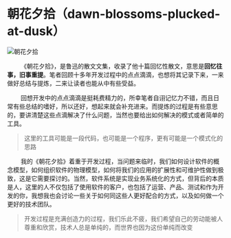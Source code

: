 # 朝花夕拾（dawn-blossoms-plucked-at-dusk）

![朝花夕拾](https://weipeng2k.github.io/dawn-blossoms-plucked-at-dusk/resources/readme.jpg)

&nbsp;&nbsp;&nbsp;&nbsp;&nbsp;&nbsp;&nbsp;&nbsp;《朝花夕拾》，是鲁迅的散文文集，收录了他十篇回忆性散文，意思是**回忆往事，旧事重提**。笔者回顾十多年开发过程中的点点滴滴，也想将其记录下来，一来做好总结与提炼，二来让读者也能从中有些受益。

&nbsp;&nbsp;&nbsp;&nbsp;&nbsp;&nbsp;&nbsp;&nbsp;回想开发中的点点滴滴是挺耗费精力的，所幸笔者自诩记忆力不错，而且日常有些总结的嗜好，所以还好，想起来就会补充进来。而提炼的过程是有些意思的，要讲清楚这些点滴解决了什么问题，当然也要给出如何解决的模式或者简单的工具。

> 这里的工具可能是一段代码，也可能是一个程序，更有可能是一个模式化的思路

&nbsp;&nbsp;&nbsp;&nbsp;&nbsp;&nbsp;&nbsp;&nbsp;我的《朝花夕拾》着重于开发过程，当问题来临时，我们如何设计软件的概念模型，如何组织软件的物理模型，如何将我们的应用的扩展性和可维护性做到极致，这是它需要探讨的。当然，软件系统是实现业务系统化的方式，但背后的本质是人，这里的人不仅包括了使用软件的客户，也包括了运营、产品、测试和作为开发的你，我想我也会讨论一些关于如何同这些人更好配合的方式，以及如何做一个更好的技术团队。

> 开发过程是充满创造力的过程，我们乐此不疲，我们希望自己的劳动能被人尊重和欣赏，技术人总是单纯的，而世界也因为这份单纯而改变

&nbsp;&nbsp;&nbsp;&nbsp;&nbsp;&nbsp;&nbsp;&nbsp;
